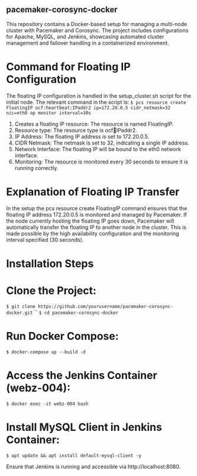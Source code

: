 ## pacemaker-corosync-docker
This repository contains a Docker-based setup for managing a multi-node cluster with Pacemaker and Corosync. The project includes configurations for Apache, MySQL, and Jenkins, showcasing automated cluster management and failover handling in a containerized environment.

# Command for Floating IP Configuration
The floating IP configuration is handled in the setup_cluster.sh script for the initial node. The relevant command in the script is:
 `$ pcs resource create FloatingIP ocf:heartbeat:IPaddr2 ip=172.20.0.5 cidr_netmask=32 nic=eth0 op monitor interval=30s`
1. Creates a floating IP resource: The resource is named FloatingIP.
2. Resource type: The resource type is ocf:heartbeat:IPaddr2.
3. IP Address: The floating IP address is set to 172.20.0.5.
4. CIDR Netmask: The netmask is set to 32, indicating a single IP address.
5. Network Interface: The floating IP will be bound to the eth0 network interface.
6. Monitoring: The resource is monitored every 30 seconds to ensure it is running correctly.
# Explanation of Floating IP Transfer
In the setup the pcs resource create FloatingIP command ensures that the floating IP address 172.20.0.5 is monitored and managed by Pacemaker. If the node currently hosting the floating IP goes down, Pacemaker will automatically transfer the floating IP to another node in the cluster. This is made possible by the high availability configuration and the monitoring interval specified (30 seconds).

# Installation Steps
# Clone the Project:
`$ git clone https://github.com/yourusername/pacemaker-corosync-docker.git`
``
`$ cd pacemaker-corosync-docker`

# Run Docker Compose:
`$ docker-compose up --build -d`

# Access the Jenkins Container (webz-004):
`$ docker exec -it webz-004 bash`

# Install MySQL Client in Jenkins Container:
`$ apt update && apt install default-mysql-client -y`

Ensure that Jenkins is running and accessible via http://localhost:8080.
